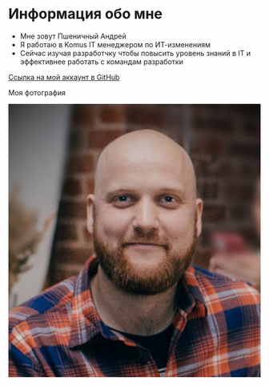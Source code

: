 # Информация обо мне

- Мне зовут Пшеничный Андрей
- Я работаю в Komus IT менеджером по ИТ-изменениям
- Сейчас изучая разработчку чтобы повысить уровень знаний в IT и эффективнее работать с командам разработки


[Ссылка на мой аккаунт в GitHub](https://github.com/Andreylive)

Моя фотография

![image info](./photo.jpg)

